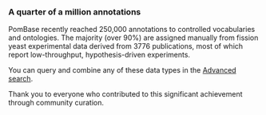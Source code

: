 ### A quarter of a million annotations

<!-- newsfeed_thumbnail: quarter_mill.png -->

PomBase recently reached 250,000 annotations to controlled
vocabularies and ontologies. The majority (over 90%) are assigned
manually from fission yeast experimental data derived from 3776
publications, most of which report low-throughput, hypothesis-driven experiments.

You can query and combine any of these data types in the
[Advanced search](https://www.pombase.org/query).

Thank you to everyone who contributed to this significant achievement
through community curation.
